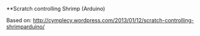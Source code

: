 **Scratch controlling Shrimp (Arduino)

Based on:
http://cymplecy.wordpress.com/2013/01/12/scratch-controlling-shrimparduino/
